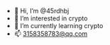 - 👋 Hi, I’m @45rdhbj
- 👀 I’m interested in crypto
- 🌱 I’m currently learning crypto
- 📫 3158358783@qq.com

<!---
45rdhbj/45rdhbj is a ✨ special ✨ repository because its `README.md` (this file) appears on your GitHub profile.
You can click the Preview link to take a look at your changes.
--->
